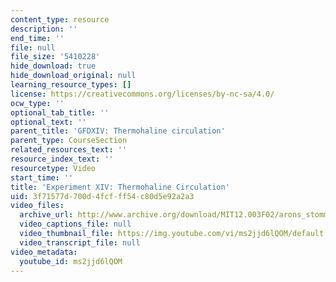 ```yaml
---
content_type: resource
description: ''
end_time: ''
file: null
file_size: '5410228'
hide_download: true
hide_download_original: null
learning_resource_types: []
license: https://creativecommons.org/licenses/by-nc-sa/4.0/
ocw_type: ''
optional_tab_title: ''
optional_text: ''
parent_title: 'GFDXIV: Thermohaline circulation'
parent_type: CourseSection
related_resources_text: ''
resource_index_text: ''
resourcetype: Video
start_time: ''
title: 'Experiment XIV: Thermohaline Circulation'
uid: 3f71577d-700d-4fcf-ff54-c80d5e92a2a3
video_files:
  archive_url: http://www.archive.org/download/MIT12.003F02/arons_stommel.mp4
  video_captions_file: null
  video_thumbnail_file: https://img.youtube.com/vi/ms2jjd6lQOM/default.jpg
  video_transcript_file: null
video_metadata:
  youtube_id: ms2jjd6lQOM
---
```

